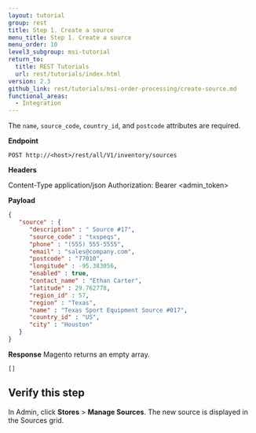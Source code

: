 ```yaml
---
layout: tutorial
group: rest
title: Step 1. Create a source
menu_title: Step 1. Create a source
menu_order: 10
level3_subgroup: msi-tutorial
return_to:
  title: REST Tutorials
  url: rest/tutorials/index.html
version: 2.3
github_link: rest/tutorials/msi-order-processing/create-source.md
functional_areas:
  - Integration
---
```


The `name`, `source_code`, `country_id`, and `postcode` attributes are required.

**Endpoint**

`POST http://<host>/rest/all/V1/inventory/sources`

**Headers**

Content-Type application/json
Authorization: Bearer <admin_token>

**Payload**

``` json
{
   "source" : {
      "description" : " Source #17",
      "source_code" : "txspeqs",
      "phone" : "(555) 555-5555",
      "email" : "sales@company.com",
      "postcode" : "77010",
      "longitude" : -95.383056,
      "enabled" : true,
      "contact_name" : "Ethan Carter",
      "latitude" : 29.762778,
      "region_id" : 57,
      "region" : "Texas",
      "name" : "Texas Sport Equipment Source #017",
      "country_id" : "US",
      "city" : "Houston"
   }
}
```

**Response**
Magento returns an empty array.

`[]`

## Verify this step

In Admin, click **Stores** > **Manage Sources**.  The new source is displayed in the Sources grid. 
